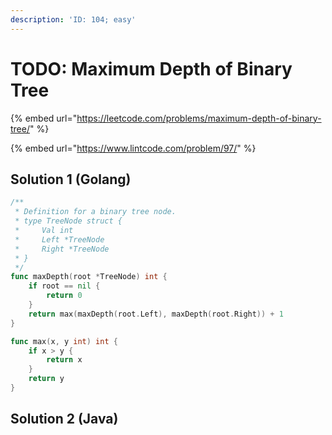 ```yaml
---
description: 'ID: 104; easy'
---
```


# TODO: Maximum Depth of Binary Tree

{% embed url="https://leetcode.com/problems/maximum-depth-of-binary-tree/" %}

{% embed url="https://www.lintcode.com/problem/97/" %}

## Solution 1 \(Golang\)

```go
/**
 * Definition for a binary tree node.
 * type TreeNode struct {
 *     Val int
 *     Left *TreeNode
 *     Right *TreeNode
 * }
 */
func maxDepth(root *TreeNode) int {
    if root == nil {
        return 0
    }
    return max(maxDepth(root.Left), maxDepth(root.Right)) + 1
}

func max(x, y int) int {
    if x > y {
        return x
    }
    return y
}
```

## Solution 2 \(Java\)

```java

```

